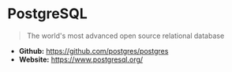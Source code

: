 # PostgreSQL
> The world's most advanced open source relational database

* **Github:** https://github.com/postgres/postgres
* **Website:** https://www.postgresql.org/